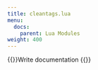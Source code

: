```yaml
---
title: cleantags.lua
menu:
  docs:
    parent: Lua Modules
weight: 400
---
```


{{<todo>}}Write documentation {{</todo>}}
